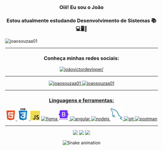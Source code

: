 

<h3 align="center">Oiii! Eu sou o João</h3>
<h3 align="center">Estou atualmente estudando Desenvolvimento de Sistemas  📚💻🖥📱</h3>

<p align="left"> <img src="https://komarev.com/ghpvc/?username=joaosouzaa01&label=Profile%20views&color=0e75b6&style=flat" alt="joaosouzaa01" /> </p>
<hr>
<div align="center" >
<h3>Conheça minhas redes sociais:</h3>
<p align="center">
<a href="https://linkedin.com/in/joãovictordevloper/" target="blank"><img align="center" src="https://raw.githubusercontent.com/rahuldkjain/github-profile-readme-generator/master/src/images/icons/Social/linked-in-alt.svg" alt="joãovictordevloper/" height="30" width="40" /></a>
</p>
</div>
<hr>
<div align="center">
  <a href="https://github.com/joaosouzaa01">
<img height="180em" src="https://github-readme-stats.vercel.app/api/top-langs?username=joaosouzaa01&show_icons=true&locale=en&layout=compact&langs_count=7&theme=nord" alt="joaosouzaa01" />
<img height="180em" src="https://github-readme-stats.vercel.app/api?username=joaosouzaa01&show_icons=true&locale=en&theme=nord" alt="joaosouzaa01" />
<hr>
  <div>
	  <h3 align="center">Linguagens e ferramentas:</h3>

   <a href="https://www.w3.org/html/" target="_blank" rel="noreferrer">
    <img
    src="https://raw.githubusercontent.com/devicons/devicon/master/icons/html5/html5-original.svg"
    alt="html5"
    width="33"
    height="33"
    />
</a>
<a href="https://www.w3schools.com/css/" target="_blank" rel="noreferrer">
    <img
    src="https://raw.githubusercontent.com/devicons/devicon/master/icons/css3/css3-original-wordmark.svg"
    alt="css3"
    width="40"
    height="40"
    />
</a>
<a>
<img
  src="https://raw.githubusercontent.com/devicons/devicon/master/icons/javascript/javascript-original.svg"
  alt="javascript"
  width="32"
  height="32"
/>
</a>
  <a href="https://www.figma.com/" target="_blank" rel="noreferrer">
    <img
      src="https://www.vectorlogo.zone/logos/figma/figma-icon.svg"
      alt="figma"
      width="32"
      height="32"
    />
  </a>
    <a href="https://getbootstrap.com" target="_blank" rel="noreferrer">
    <img
      src="https://raw.githubusercontent.com/devicons/devicon/master/icons/bootstrap/bootstrap-plain-wordmark.svg"
      alt="bootstrap"
      width="34"
      height="34"
    />
  </a>
  <a href="https://angular.io" target="_blank" rel="noreferrer">
    <img
    src="https://angular.io/assets/images/logos/angular/angular.svg"
    alt="angular"
    width="40"
      height="40"
    />
	    <a href="https://nodejs.org" target="_blank" rel="noreferrer">
    <img
      src="https://miro.medium.com/v2/resize:fit:800/1*bc9pmTiyKR0WNPka2w3e0Q.png"
      alt="nodejs"
      width="34"
      height="34"
    />
  </a>
    <a href="https://www.mysql.com/" target="_blank" rel="noreferrer">
    <img
      src="https://raw.githubusercontent.com/devicons/devicon/master/icons/mysql/mysql-original.svg"
      alt="mysql"
      width="40"
      height="40"
    />
  </a>
    <a href="https://git-scm.com/" target="_blank" rel="noreferrer">
    <img
      src="https://www.vectorlogo.zone/logos/git-scm/git-scm-icon.svg"
      alt="git"
      width="34"
      height="34"
    />
  </a>
    <a href="https://postman.com" target="_blank" rel="noreferrer">
    <img
      src="https://www.vectorlogo.zone/logos/getpostman/getpostman-icon.svg"
      alt="postman"
      width="33"
      height="33"
    />
  </a>
  <hr>
  <div align="center">
  <a href="https://www.instagram.com/joaooaqui/" target="_blank"><img src="https://img.shields.io/badge/-Instagram-%23E4405F?style=for-the-badge&logo=instagram&logoColor=white" target="_blank"></a>
  <a href="https://www.linkedin.com/in/joãovictordevloper/" target="_blank"><img src="https://img.shields.io/badge/-LinkedIn-%230077B5?style=for-the-badge&logo=linkedin&logoColor=white" target="_blank"></a> 
  <a href="mailto:teixeiralopesdesouzaj@gmail.com"><img src="https://img.shields.io/badge/-Gmail-%23333?style=for-the-badge&logo=gmail&logoColor=white" target="_blank"></a>
</div>

<div align="center">
  
  ![Snake animation](https://github.com/danielbped/danielbped/blob/output/github-contribution-grid-snake.svg)
  
</div>
  

</div




